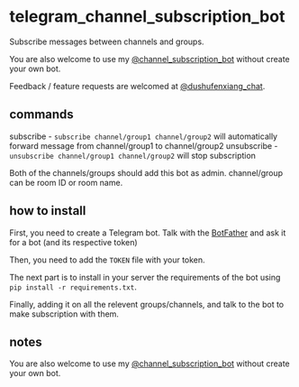 # telegram_channel_subscription_bot

Subscribe messages between channels and groups.

You are also welcome to use my [@channel_subscription_bot](https://t.me/channel_subscription_bot) without create your own bot.

Feedback / feature requests are welcomed at [@dushufenxiang_chat](https://t.me/dushufenxiang_chat).

## commands

subscribe - `subscribe channel/group1 channel/group2` will automatically forward message from channel/group1 to channel/group2
unsubscribe - `unsubscribe channel/group1 channel/group2` will stop subscription

Both of the channels/groups should add this bot as admin.
channel/group can be room ID or room name.

## how to install

First, you need to create a Telegram bot. Talk with the [BotFather](https://t.me/botfather) and ask it for a bot (and its respective token)

Then, you need to add the `TOKEN` file with your token.

The next part is to install in your server the requirements of the bot using `pip install -r requirements.txt`.

Finally, adding it on all the relevent groups/channels, and talk to the bot to make subscription with them.

## notes

You are also welcome to use my [@channel_subscription_bot](https://t.me/channel_subscription_bot) without create your own bot.